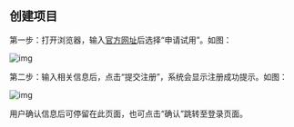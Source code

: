 ## **创建项目**

第一步：打开浏览器，输入<a href="https://www.zctc.cc/">官方网址</a>后选择“申请试用”。如图：

![img](https://zctc.obs.myhuaweicloud.com/official/markdownImg/img1.png) 

 

 

第二步：输入相关信息后，点击“提交注册”，系统会显示注册成功提示。如图：

![img](https://zctc.obs.myhuaweicloud.com/official/markdownImg/img2.png) 

用户确认信息后可停留在此页面，也可点击“确认”跳转至登录页面。